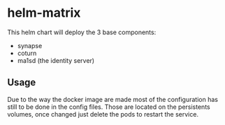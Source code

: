 # helm-matrix

This helm chart will deploy the 3 base components:
 - synapse 
 - coturn
 - ma1sd (the identity server)

## Usage
Due to the way the docker image are made most of the configuration has still to be done in the config files.
Those are located on the persistents volumes, once changed just delete the pods to restart the service.
